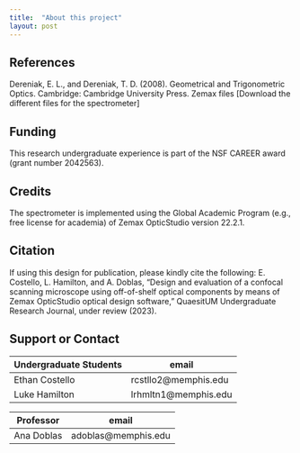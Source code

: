 ```yaml
---
title:  "About this project"
layout: post
---
```


## References
Dereniak, E. L., and Dereniak, T. D. (2008). Geometrical and Trigonometric Optics. Cambridge: Cambridge University Press.
Zemax files
[Download the different files for the spectrometer]


## Funding
This research undergraduate experience is part of the NSF CAREER award (grant number 2042563).


## Credits
The spectrometer is implemented using the Global Academic Program (e.g., free license for academia) of Zemax OpticStudio version 22.2.1. 


## Citation
If using this design for publication, please kindly cite the following: E. Costello, L. Hamilton, and A. Doblas, “Design and evaluation of a confocal scanning microscope using off-of-shelf optical components by means of Zemax OpticStudio optical design software,” QuaesitUM Undergraduate Research Journal, under review (2023).


## Support or Contact
<table>
  <thead>
    <tr>
      <th>Undergraduate Students</th>
      <th>email</th>
    </tr>
  </thead>
  <tbody>
    <tr>
      <td>Ethan Costello</td>
      <td>rcstllo2@memphis.edu</td>
    </tr>
    <tr>
      <td>Luke Hamilton</td>
      <td>lrhmltn1@memphis.edu</td>
    </tr>
  </tbody>
</table>

<table>
  <thead>
    <tr>
      <th>Professor</th>
      <th>email</th>
    </tr>
  </thead>
  <tbody>
    <tr>
      <td>Ana Doblas</td>
      <td>adoblas@memphis.edu</td>
    </tr>
  </tbody>
</table>


